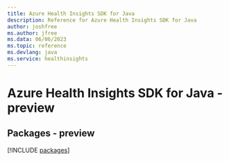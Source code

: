 ```yaml
---
title: Azure Health Insights SDK for Java
description: Reference for Azure Health Insights SDK for Java
author: joshfree
ms.author: jfree
ms.data: 06/06/2023
ms.topic: reference
ms.devlang: java
ms.service: healthinsights
---
```

# Azure Health Insights SDK for Java - preview
## Packages - preview
[!INCLUDE [packages](health-insights-index.md)]